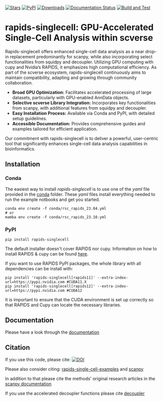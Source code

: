 [![Stars](https://img.shields.io/github/stars/scverse/rapids_singlecell?logo=GitHub&color=blue)](https://github.com/scverse/rapids_singlecell/stargazers)
[![PyPI](https://img.shields.io/pypi/v/rapids-singlecell?logo=PyPI)](https://pypi.org/project/rapids-singlecell)
[![Downloads](https://static.pepy.tech/badge/rapids-singlecell)](https://pepy.tech/project/rapids-singlecell)
[![Documentation Status](https://readthedocs.org/projects/rapids-singlecell/badge/?version=latest)](https://rapids-singlecell.readthedocs.io/en/latest/?badge=latest)
[![Build and Test](https://github.com/scverse/rapids_singlecell/actions/workflows/test-gpu.yml/badge.svg)](https://github.com/scverse/rapids_singlecell/actions/workflows/test-gpu.yml)

# rapids-singlecell: GPU-Accelerated Single-Cell Analysis within scverse

Rapids-singlecell offers enhanced single-cell data analysis as a near drop-in replacement predominantly for scanpy, while also incorporating select functionalities from squidpy and decoupler. Utilizing GPU computing with cupy and Nvidia’s RAPIDS, it emphasizes high computational efficiency. As part of the scverse ecosystem, rapids-singlecell continuously aims to maintain compatibility, adapting and growing through community collaboration.

* **Broad GPU Optimization:** Facilitates accelerated processing of large datasets, particularly with GPU-enabled AnnData objects.
* **Selective scverse Library Integration:** Incorporates key functionalities from scanpy, with additional features from squidpy and decoupler.
* **Easy Installation Process:** Available via Conda and PyPI, with detailed setup guidelines.
* **Accessible Documentation:** Provides comprehensive guides and examples tailored for efficient application.

Our commitment with rapids-singlecell is to deliver a powerful, user-centric tool that significantly enhances single-cell data analysis capabilities in bioinformatics.

## Installation
### Conda
The easiest way to install *rapids-singlecell* is to use one of the *yaml* file provided in the [conda](https://github.com/scverse/rapids_singlecell/tree/main/conda) folder. These *yaml* files install everything needed to run the example notbooks and get you started.
```
conda env create -f conda/rsc_rapids_23.04.yml
# or
mamba env create -f conda/rsc_rapids_23.10.yml
```
### PyPI
```
pip install rapids-singlecell
```
The default installer doesn't cover RAPIDS nor cupy. Information on how to install RAPIDS & cupy can be found [here](https://rapids.ai/start.html).

If you want to use RAPIDS PyPI packages, the whole library with all dependencies can be install with:
````
pip install 'rapids-singlecell[rapids11]' --extra-index-url=https://pypi.nvidia.com #CUDA11.X
pip install 'rapids-singlecell[rapids12]' --extra-index-url=https://pypi.nvidia.com #CUDA12
````
It is important to ensure that the CUDA environment is set up correctly so that RAPIDS and Cupy can locate the necessary libraries.

## Documentation

Please have a look through the [documentation](https://rapids-singlecell.readthedocs.io/en/latest/)


## Citation

If you use this code, please cite: [![DOI](https://zenodo.org/badge/364573913.svg)](https://zenodo.org/badge/latestdoi/364573913)

Please also consider citing: [rapids-single-cell-examples](https://zenodo.org/badge/latestdoi/265649968) and  [scanpy](https://doi.org/10.1186/s13059-017-1382-0)

In addition to that please cite the methods' original research articles in the [scanpy documentation](https://scanpy.readthedocs.io/en/latest/references.html)

If you use the accelerated decoupler functions please cite [decoupler](https://doi.org/10.1093/bioadv/vbac016)
